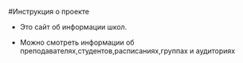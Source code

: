 #Инструкция о проекте
* Это сайт об информации школ.

* Можно смотреть информации об преподавателях,студентов,расписаниях,группах и аудиториях